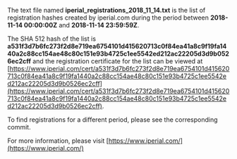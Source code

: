 The text file named **iperial_registrations_2018_11_14.txt** is the list of registration hashes created by iperial.com during the period between **2018-11-14 00:00:00Z** and **2018-11-14 23:59:59Z**.

The SHA 512 hash of the list is **a531f3d7b6fc273f2d8e719ea6754101d415620713c0f84ea41a8c9f19fa1440a2c88cc154ae48c80c151e93b4725c1ee5542ed212ac22205d3d9b0526ec2cff** and the registration certificate for the list can be viewed at [https://www.iperial.com/cert/a531f3d7b6fc273f2d8e719ea6754101d415620713c0f84ea41a8c9f19fa1440a2c88cc154ae48c80c151e93b4725c1ee5542ed212ac22205d3d9b0526ec2cff](https://www.iperial.com/cert/a531f3d7b6fc273f2d8e719ea6754101d415620713c0f84ea41a8c9f19fa1440a2c88cc154ae48c80c151e93b4725c1ee5542ed212ac22205d3d9b0526ec2cff).

To find registrations for a different period, please see the corresponding commit.

For more information, please visit [https://www.iperial.com/](https://www.iperial.com/)
